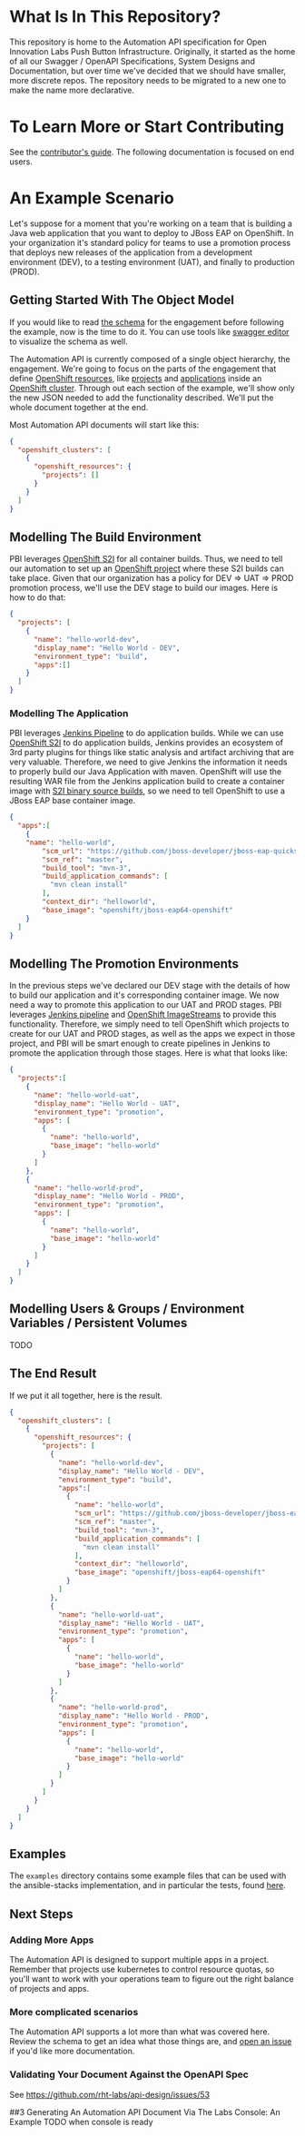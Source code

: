 # What Is In This Repository? 
This repository is home to the Automation API specification for Open Innovation Labs Push Button Infrastructure. Originally, it started as the home of all our Swagger / OpenAPI Specifications, System Designs and Documentation, but over time we've decided that we should have smaller, more discrete repos. The repository needs to be migrated to a new one to make the name more declarative.

# To Learn More or Start Contributing
See the [contributor's guide](CONTRIBUTING.md). The following documentation is focused on end users.

# An Example Scenario

Let's suppose for a moment that you're working on a team that is building a Java web application that you want to deploy to JBoss EAP on OpenShift. In your organization it's standard policy for teams to use a promotion process that deploys new releases of the application from a development environment (DEV), to a testing environment (UAT), and finally to production (PROD). 

## Getting Started With The Object Model

If you would like to read [the schema](swagger.yaml) for the engagement before following the example, now is the time to do it. You can use tools like [swagger editor](http://editor.swagger.io/) to visualize the schema as well. 

The Automation API is currently composed of a single object hierarchy, the engagement. We're going to focus on the parts of the engagement that define [OpenShift resources](https://docs.openshift.com/container-platform/3.3/rest_api/index.html#rest-api-index), like [projects](https://docs.openshift.com/container-platform/3.3/architecture/core_concepts/projects_and_users.html#projects) and [applications](https://docs.openshift.com/container-platform/3.3/dev_guide/application_lifecycle.html) inside an [OpenShift cluster](https://docs.openshift.com/container-platform/3.3/architecture/index.html). Through out each section of the example, we'll show only the new JSON needed to add the functionality described. We'll put the whole document together at the end.

Most Automation API documents will start like this:

```json
{
  "openshift_clusters": [
    {
      "openshift_resources": {    
        "projects": []
      }
    }
  ]
}
```

## Modelling The Build Environment

PBI leverages [OpenShift S2I](https://docs.openshift.com/container-platform/3.3/architecture/core_concepts/builds_and_image_streams.html#source-build) for all container builds. Thus, we need to tell our automation to set up an [OpenShift project](https://docs.openshift.com/container-platform/3.3/architecture/core_concepts/projects_and_users.html#projects) where these S2I builds can take place. Given that our organization has a policy for DEV => UAT => PROD promotion process, we'll use the DEV stage to build our images. Here is how to do that:

```json
{
  "projects": [
    {
      "name": "hello-world-dev",
      "display_name": "Hello World - DEV",
      "environment_type": "build",
      "apps":[]
    }
  ]
}
```

### Modelling The Application

PBI leverages [Jenkins Pipeline](https://go.cloudbees.com/docs/cloudbees-documentation/cookbook/book.html#_continuous_delivery_with_jenkins_pipeline) to do application builds. While we can use [OpenShift S2I](https://docs.openshift.com/container-platform/3.3/dev_guide/builds.html#source-code) to do application builds, Jenkins provides an ecosystem of 3rd party plugins for things like static analysis and artifact archiving that are very valuable. Therefore, we need to give Jenkins the information it needs to properly build our Java Application with maven. OpenShift will use the resulting WAR file from the Jenkins application build to create a container image with [S2I binary source builds](https://docs.openshift.com/container-platform/3.3/dev_guide/builds.html#binary-source), so we need to tell OpenShift to use a JBoss EAP base container image.

```json
{
  "apps":[
    {
    "name": "hello-world",
        "scm_url": "https://github.com/jboss-developer/jboss-eap-quickstarts.git",
        "scm_ref": "master",
        "build_tool": "mvn-3",
        "build_application_commands": [
          "mvn clean install"
        ],
        "context_dir": "helloworld",
        "base_image": "openshift/jboss-eap64-openshift"
    }
  ]
}
```

## Modelling The Promotion Environments

In the previous steps we've declared our DEV stage with the details of how to build our application and it's corresponding container image. We now need a way to promote this application to our UAT and PROD stages. PBI leverages [Jenkins pipeline](https://go.cloudbees.com/docs/cloudbees-documentation/cookbook/book.html#_continuous_delivery_with_jenkins_pipeline) and [OpenShift ImageStreams](https://docs.openshift.com/container-platform/3.3/architecture/core_concepts/builds_and_image_streams.html#image-streams) to provide this functionality. Therefore, we simply need to tell OpenShift which projects to create for our UAT and PROD stages, as well as the apps we expect in those project, and PBI will be smart enough to create pipelines in Jenkins to promote the application through those stages. Here is what that looks like:

```json
{
  "projects":[
    {
      "name": "hello-world-uat",
      "display_name": "Hello World - UAT",
      "environment_type": "promotion",
      "apps": [
        {
          "name": "hello-world",
          "base_image": "hello-world"
        }
      ] 
    },
    {
      "name": "hello-world-prod",
      "display_name": "Hello World - PROD",
      "environment_type": "promotion",
      "apps": [
        {
          "name": "hello-world",
          "base_image": "hello-world"
        }
      ] 
    }
  ]
}
```


## Modelling Users & Groups / Environment Variables / Persistent Volumes
 
TODO

## The End Result

If we put it all together, here is the result. 

```json
{
  "openshift_clusters": [
    {
      "openshift_resources": {    
        "projects": [
          {
            "name": "hello-world-dev",
            "display_name": "Hello World - DEV",
            "environment_type": "build",
            "apps":[
              {
                "name": "hello-world",
                "scm_url": "https://github.com/jboss-developer/jboss-eap-quickstarts.git",
                "scm_ref": "master",
                "build_tool": "mvn-3",
                "build_application_commands": [
                  "mvn clean install"
                ],
                "context_dir": "helloworld",
                "base_image": "openshift/jboss-eap64-openshift"
              }
            ]
          },
          {
            "name": "hello-world-uat",
            "display_name": "Hello World - UAT",
            "environment_type": "promotion",
            "apps": [
              {
                "name": "hello-world",
                "base_image": "hello-world"
              }
            ] 
          },
          {
            "name": "hello-world-prod",
            "display_name": "Hello World - PROD",
            "environment_type": "promotion",
            "apps": [
              {
                "name": "hello-world",
                "base_image": "hello-world"
              }
            ] 
          }
        ]
      }
    }
  ]
}
```

## Examples
The `examples` directory contains some example files that can be used with the ansible-stacks implementation, and in particular the tests, found [here](https://github.com/rht-labs/ansible-stacks/tree/master/roles/create-openshift-resources/tests).


## Next Steps

### Adding More Apps

The Automation API is designed to support multiple apps in a project. Remember that projects use kubernetes to control resource quotas, so you'll want to work with your operations team to figure out the right balance of projects and apps.

### More complicated scenarios

The Automation API supports a lot more than what was covered here. Review the schema to get an idea what those things are, and [open an issue](https://github.com/rht-labs/api-design/issues/new) if you'd like more documentation.

### Validating Your Document Against the OpenAPI Spec
See https://github.com/rht-labs/api-design/issues/53

##3 Generating An Automation API Document Via The Labs Console: An Example
TODO when console is ready
